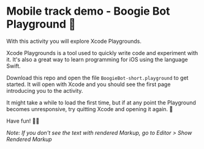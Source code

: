 # Mobile track demo - Boogie Bot Playground 🤖

With this activity you will explore Xcode Playgrounds.

Xcode Playgrounds is a tool used to quickly write code and experiment with it. It's also a great way to learn programming for iOS using the language Swift.

Download this repo and open the file `BoogieBot-short.playground` to get started. It will open with Xcode and you should see the first page introducing you to the activity.

It might take a while to load the first time, but if at any point the Playground becomes unresponsive, try quitting Xcode and opening it again. 😬

Have fun! 🙌🏼

*Note: If you don't see the text with rendered Markup, go to Editor > Show Rendered Markup*
